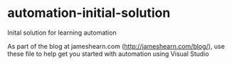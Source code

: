 # automation-initial-solution
Inital solution for learning automation

As part of the blog at jameshearn.com (http://jameshearn.com/blog/), use these file to help get you started with automation using Visual Studio
